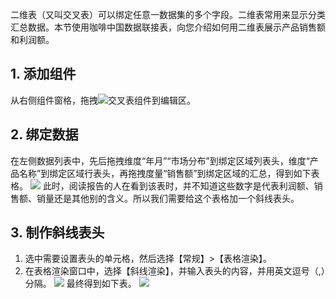 二维表（又叫交叉表）可以绑定任意一数据集的多个字段。二维表常用来显示分类汇总数据。本节使用咖啡中国数据联接表，向您介绍如何用二维表展示产品销售额和利润额。

## 1. 添加组件
从右侧组件窗格，拖拽<img src="https://main.qcloudimg.com/raw/e4917720ee59c1567d2d0b5ad52ca91f.png"  style="margin:0;">交叉表组件到编辑区。

## 2. 绑定数据
在左侧数据列表中，先后拖拽维度“年月”“市场分布”到绑定区域列表头，维度“产品名称”到绑定区域行表头，再拖拽度量“销售额”到绑定区域的汇总，得到如下表格。
![](https://main.qcloudimg.com/raw/6c3da91b687724a45a05efb694da5d27.png)
此时，阅读报告的人在看到该表时，并不知道这些数字是代表利润额、销售额、销量还是其他别的含义。所以我们需要给这个表格加一个斜线表头。

## 3. 制作斜线表头
1. 选中需要设置表头的单元格，然后选择【常规】>【表格渲染】。
2. 在表格渲染窗口中，选择【斜线渲染】，并输入表头的内容，并用英文逗号（,）分隔。
![](https://main.qcloudimg.com/raw/22dbed8b6474722209a471a3d7020fc7.png)
最终得到如下表。
![](https://main.qcloudimg.com/raw/2aad38bf5cf187190dca091ca7f50334.png)
